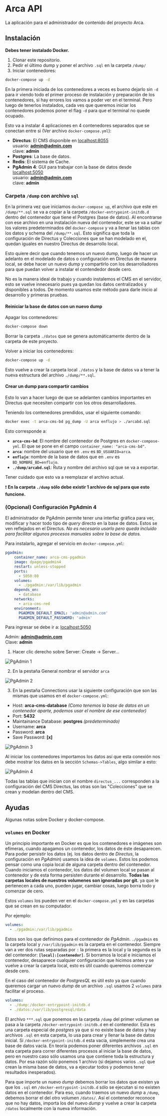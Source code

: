 # Arca API

La aplicación para el administrador de contenido del proyecto Arca.

## Instalación

**Debes tener instalado Docker.**

1. Clonar este repositorio.
2. Pedir el último dump y poner el archivo `.sql` en la carpeta `/dump/` 
3. Iniciar contenedores:

```bash
docker-compose up -d
```
En la primera iniciada de los contenedores a veces es bueno dejarlo sin `-d` para ir viendo todo el primer proceso de instalación y preparación de los contenedores, si hay errores los vamos a poder ver en el terminal. Pero luego de tenerlos instalados, cada ves que queremos iniciar los contenedores podemos poner el flag `-d` para que el terminal no quede ocupado.

Esto va a instalar 4 aplicaciones en 4 contenedores separados que se conectan entre si (Ver archivo `docker-compose.yml`):

- **Directus**: El CMS disponible en [localhost:8055](http://localhost:8055)  
usuario: **admin@admin.com**   
clave: **admin**
- **Postgres**: La base de datos.
- **Redis**: El sistema de Cache.
- **PgAdmin 4**: GUI para trabajar con la base de datos desde [localhost:5050](http://localhost:5050)  
usuario: **admin@admin.com**   
clave: **admin**

### Carpeta `/dump` con archivo `sql`

En la primera vez que iniciamos `docker-compose up`, el archivo que este en `/dump/**.sql` se va a copiar a la carpeta `/docker-entrypoint-initdb.d` dentro del contenedor que tiene el Postgres (base de datos). Al encontrarse con ese archivo en una instalación nueva del contenedor, este se va a saltar los valores predeterminados del `docker-compose` y va a llenar las tablas con los datos y schema del `/dump/**.sql`. Esto significa que toda la configuración de Directus y Colecciones que se han modelado en el, quedan iguales en nuestro Directus de desarrollo local.

Esto quiere decir que cuando tenemos un nuevo dump, luego de hacer un adelanto en el modelado de datos o configuración en Directus de manera local, se debe hacer un nuevo dump y compartirlo con los desarrolladores para que puedan volver a instalar el contendedor desde cero.

No es la manera ideal de trabajo y cuando instalemos el CMS en el servidor, esto se vuelve innecesario pues ya quedan los datos centralizados y disponibles a todos. De momento usamos este método para darle inicio al desarrollo y primeras pruebas.

#### Reiniciar la base de datos con un nuevo dump

Apagar los contenedores:

```bash
docker-compose down
```

Borrar la carpeta `./datos` que se genera automáticamente dentro de la carpeta de este proyecto.

Volver a iniciar los contenedores:

```bash
docker-compose up -d
```

Esto vuelve a crear la carpeta local `./datos` y la base de datos va a tener la nueva estructura del archivo `./dump/**.sql`.

#### Crear un dump para compartir cambios

Esto lo van a hacer luego de que se adelanten cambios importantes en Directus que necesiten compartir con los otros desarrolladores.

Teniendo los contenedores prendidos, usar el siguiente comando:

```bash
docker exec -t arca-cms-bd pg_dump -U arca enflujo > ./arcabd.sql
```

Esto corresponde a:

- **`arca-cms-bd`**: El nombre del contenedor de Postgres en `docker-compose-yml`. El que se pone en el campo `container_name: "arca-cms-bd"`.
- **`arca`**: nombre del usuario que en `.env` es `BD_USUARIO=arca`.
- **`enflujo`**: nombre de la base de datos que en `.env` es `BD_NOMBRE_BD=enflujo`.
- **`./dump/arcabd.sql`**: Ruta y nombre del archivo sql que se va a exportar.

Tener cuidado que esto va a reemplazar el archivo actual.

:exclamation: **En la carpeta `./dump` sólo debe existir 1 archivo de sql para que esto funcione.**

### (Opcional) Configuración PgAdmin 4

El administrador de PgAdmin permite tener una interfaz gráfica para ver, modificar y hacer todo tipo de *query* directo en la base de datos. Estos se ven reflejados en el Directus. *No es necesario usarlo pero queda incluido para facilitar algunos procesos manuales sobre la base de datos.*

Para instalarlo, agregar el servicio en `docker-compose.yml`:

```yaml
pgadmin:
    container_name: arca-cms-pgadmin
    image: dpage/pgadmin4
    restart: unless-stopped
    ports:
      - 5050:80
    volumes:
      - ./pgadmin:/var/lib/pgadmin
    depends_on:
      - database
    networks:
      - arca-cms-red
    environment:
      PGADMIN_DEFAULT_EMAIL: 'admin@admin.com'
      PGADMIN_DEFAULT_PASSWORD: 'admin'
```

Para ingresar se debe ir a: [localhost:5050](http://localhost:5050)

Admin: **admin@admin.com**  
Clave: **admin**

1. Hacer clic derecho sobre Server: Create -> Server...

![PgAdmin 1](./docs/pgAdmin-1.png)

2. En la pestaña General nombrar el servidor `arca`

![PgAdmin 2](./docs/pgAdmin-2.png)

3. En la pestaña Connections usar la siguiente configuración que son las mismas que usamos en el `docker-compose.yml`:

- Host: **arca-cms-database** _(Como tenemos la base de datos en un contenedor aparte, podemos usar el nombre de ese contenedor)_
- Port: **5432**
- Maintainance Database: **postgres** _(predeterminado)_
- Username: **arca**
- Password: **arca**
- Save Password: **[x]**

![PgAdmin 3](./docs/pgAdmin-3.png)

Al iniciar los contenedores importamos los datos así que esta conexión nos debe mostrar los datos en la sección `Schemas->Tables`, algo similar a esto:

![PgAdmin 4](./docs/pgAdmin-4.png)

Todas las tablas que inician con el nombre `directus_...` corresponden a la configuración del CMS Directus, las otras son las "Colecciones" que se crean y modelan dentro del CMS.

## Ayudas

Algunas notas sobre Docker y docker-compose.

### `volumes` en Docker

Un principio importante en Docker es que los contenedores e imágenes son efímeras, cuando apagamos un contenedor, los datos de éste desaparecen. Para poder persistir los datos (ej. los datos dentro de *Directus*, la configuración en *PgAdmin*) usamos la idea de `volumes`. Estos los podemos pensar como una copia local de alguna carpeta dentro del contenedor. Cuando iniciamos el contenedor, los datos del volumen local se pasan al contenedor y de esta forma persisten durante el desarrollo. **Todas las carpetas locales de nuestros volumenes son ignoradas por git.** ya que le pertenecen a cada uno, pueden jugar, cambiar cosas, luego borra todo y comenzar de cero. 

Estos `volumes` los pueden ver en el `docker-compose.yml` y en las carpetas que se crean en su computador. 

Por ejemplo:

```yml
volumes:
  - ./pgadmin:/var/lib/pgadmin
```

Estos son los que definimos para el contenedor de *PgAdmin*. `./pgadmin` es la carpeta local y `/var/lib/pgadmin` es la carpeta en el contenedor. Siempre van a ver dos rutas separadas por `:` la primera es la local y la segunda es la del contenedor: **`[local]:[contenedor]`**. Si borramos la local e iniciamos el contenedor, desaparece cualquier configuración que hicimos antes y se vuelve a crear la carpeta local, esto es útil cuando queremos comenzar desde cero.

En el caso del contenedor de *PostgresQL* es útil esto ya que cuando queremos cargar un nuevo *dump* de un archivo `.sql` usamos 2 `volumes` para facilitar el proceso.

```yml
volumes:
  - ./dump:/docker-entrypoint-initdb.d
  - ./datos:/var/lib/postgresql/data
```

El archivo `***.sql` que ponemos en la carpeta `/dump` del primer volumen se pasa a la carpeta `/docker-entrypoint-initdb.d` en el contenedor. Esta es una carpeta especial de *postgres* ya que si no existe base de datos y hay archivos `.sql` en esta carpeta, lo usa para crear y llenar la base de datos inicial. Si `/docker-entrypoint-initdb.d` esta vacía, simplemente crea una base de datos vacía. En teoría podemos poner diferentes archivos `.sql` en esta carpeta para correr diferentes procesos al iniciar la base de datos, pero en nuestro caso sólo usamos una que contiene toda la estructura y datos. Por esa razón sólo ponemos 1 archivo (si dejamos varios `.sql` que crean la misma base de datos, va a ejecutar todos y podemos tener resultados inesperados).

Para que importe un nuevo *dump* debemos borrar los datos que existen ya que los `.sql` en `/docker-entrypoint-initdb.d` sólo se ejecutan si no existen datos en el contenedor. Para eso, cuando traemos un nuevo *dump* a `/dump`, debemos borrar el del otro volumen `/datos/`. Así el contenedor reconoce que no hay datos, importa los del nuevo *dump* y vuelve a crear la carpeta `/datos` localmente con la nueva información.

